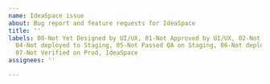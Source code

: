 ```yaml
---
name: IdeaSpace issue
about: Bug report and feature requests for IdeaSpace
title: ''
labels: 00-Not Yet Designed by UI/UX, 01-Not Approved by UI/UX, 02-Not deployed to IS QA, 03-Not Passed QA on QA,
  04-Not deployed to Staging, 05-Not Passed QA on Staging, 06-Not deployed to Prod,
  07-Not Verified on Prod, IdeaSpace
assignees: ''

---
```



